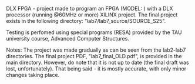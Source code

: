 DLX FPGA - project made to program an FPGA (MODEL: ) with a DLX processor (running @60MHz or more) XILINX project.
The final project exists in the following directory: "lab7/lab7_source/SOURCE_S25".

Testing is perfomed using special programs (RESA) provided by the TAU university course, Advanced Computer Structures.

Notes:
The project was made gradually as can be seen from the lab2-lab7 directories.
The final project PDF, "lab7_final_OLD.pdf", is provided in the main directory. However, do note that it is not up to date (the final draft was lost, unfortunately).
That being said - it is mostly accurate, with only minor changes taking place.
